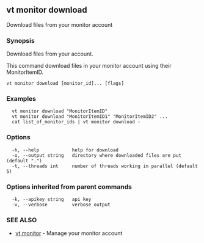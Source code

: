 ## vt monitor download

Download files from your monitor account

### Synopsis

Download files from your account.

This command download files in your monitor account using their MonitorItemID.

```
vt monitor download [monitor_id]... [flags]
```

### Examples

```
  vt monitor download "MonitorItemID"
  vt monitor download "MonitorItemID1" "MonitorItemID2" ...
  cat list_of_monitor_ids | vt monitor download -
```

### Options

```
  -h, --help            help for download
  -o, --output string   directory where downloaded files are put (default ".")
  -t, --threads int     number of threads working in parallel (default 5)
```

### Options inherited from parent commands

```
  -k, --apikey string   api key
  -v, --verbose         verbose output
```

### SEE ALSO

* [vt monitor](vt_monitor.md)	 - Manage your monitor account

